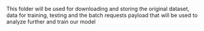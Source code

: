 This folder will be used for downloading and storing the original dataset, data for training, testing and the batch requests payload that will be used to analyze further and train our model